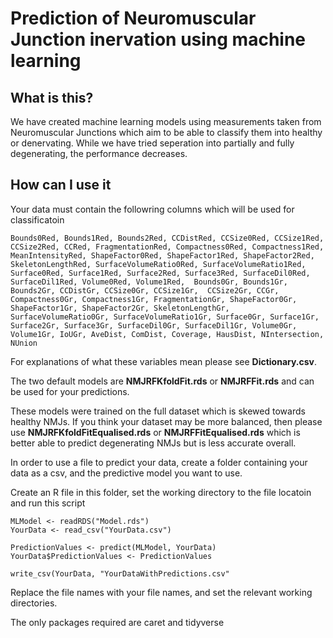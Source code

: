 # Prediction of Neuromuscular Junction inervation using machine learning
## What is this?
We have created machine learning models using measurements taken from Neuromuscular Junctions which aim to be able to classify them into healthy or denervating. While we have tried seperation into partially and fully degenerating, the performance decreases.

## How can I use it
Your data must contain the followring columns which will be used for classificatoin
```
Bounds0Red, Bounds1Red, Bounds2Red, CCDistRed, CCSize0Red, CCSize1Red, CCSize2Red, CCRed, FragmentationRed, Compactness0Red, Compactness1Red, MeanIntensityRed, ShapeFactor0Red, ShapeFactor1Red, ShapeFactor2Red, SkeletonLengthRed, SurfaceVolumeRatio0Red, SurfaceVolumeRatio1Red, Surface0Red, Surface1Red, Surface2Red, Surface3Red, SurfaceDil0Red, SurfaceDil1Red, Volume0Red, Volume1Red,  Bounds0Gr, Bounds1Gr, Bounds2Gr, CCDistGr, CCSize0Gr, CCSize1Gr,  CCSize2Gr, CCGr, Compactness0Gr, Compactness1Gr, FragmentationGr, ShapeFactor0Gr, ShapeFactor1Gr, ShapeFactor2Gr, SkeletonLengthGr, SurfaceVolumeRatio0Gr, SurfaceVolumeRatio1Gr, Surface0Gr, Surface1Gr, Surface2Gr, Surface3Gr, SurfaceDil0Gr, SurfaceDil1Gr, Volume0Gr, Volume1Gr, IoUGr, AveDist, ComDist, Coverage, HausDist, NIntersection, NUnion
```

For explanations of what these variables mean please see **Dictionary.csv**.

The two default models are **NMJRFKfoldFit.rds** or **NMJRFFit.rds** and can be used for your predictions. 

These models were trained on the full dataset which is skewed towards healthy NMJs. If you think your dataset may be more balanced, then please use **NMJRFKfoldFitEqualised.rds** or **NMJRFFitEqualised.rds** which is better able to predict degenerating NMJs but is less accurate overall.

In order to use a file to predict your data, create a folder containing your data as a csv, and the predictive model you want to use. 

Create an R file in this folder, set the working directory to the file locatoin and run this script
```
MLModel <- readRDS("Model.rds")
YourData <- read_csv("YourData.csv")

PredictionValues <- predict(MLModel, YourData)
YourData$PredictionValues <- PredictionValues

write_csv(YourData, "YourDataWithPredictions.csv"
```

Replace the file names with your file names, and set the relevant working directories.

The only packages required are caret and tidyverse
